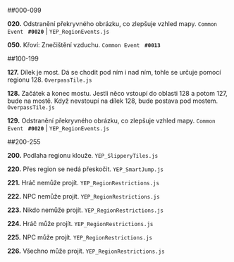 ##000-099

**020.** Odstranění překryvného obrázku, co zlepšuje vzhled mapy. `Common Event `  **`#0020`** | `YEP_RegionEvents.js`

**050.** Křoví: Znečištění vzduchu. `Common Event `  **`#0013`**


##100-199

**127.** Dílek je most. Dá se chodit pod ním i nad ním, tohle se určuje pomocí regionu 128. `OverpassTile.js`

**128.** Začátek a konec mostu. Jestli něco vstoupí do oblasti 128 a potom 127, bude na mostě. Když nevstoupí na dílek 128, bude postava pod mostem. `OverpassTile.js`

**129.** Odstranění překryvného obrázku, co zlepšuje vzhled mapy. `Common Event `  **`#0020`** | `YEP_RegionEvents.js`


##200-255

**200.** Podlaha regionu klouže. `YEP_SlipperyTiles.js`

**220.** Přes region se nedá přeskočit. `YEP_SmartJump.js`

**221.** Hráč nemůže projít. `YEP_RegionRestrictions.js`

**222.** NPC nemůže projít. `YEP_RegionRestrictions.js`

**223.** Nikdo nemůže projít. `YEP_RegionRestrictions.js`

**224.** Hráč může projít. `YEP_RegionRestrictions.js`

**225.** NPC může projít. `YEP_RegionRestrictions.js`

**226.** Všechno může projít. `YEP_RegionRestrictions.js`
